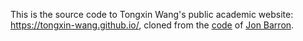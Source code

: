This is the source code to Tongxin Wang's public academic website: https://tongxin-wang.github.io/, cloned from the [code](https://github.com/jonbarron/website) of [Jon Barron](https://jonbarron.info/).